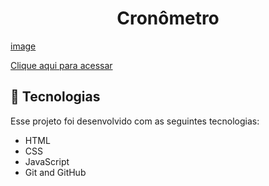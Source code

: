 ﻿<h1 align="center"> Cronômetro </h1>

[image](https://user-images.githubusercontent.com/88680447/227748321-02dd6814-dc7d-455a-97af-c70fe0b836ec.png)

[Clique aqui para acessar](https://ryanwilll.github.io/Cronometro/)

## 🚀 Tecnologias

Esse projeto foi desenvolvido com as seguintes tecnologias:

- HTML
- CSS
- JavaScript
- Git and GitHub
